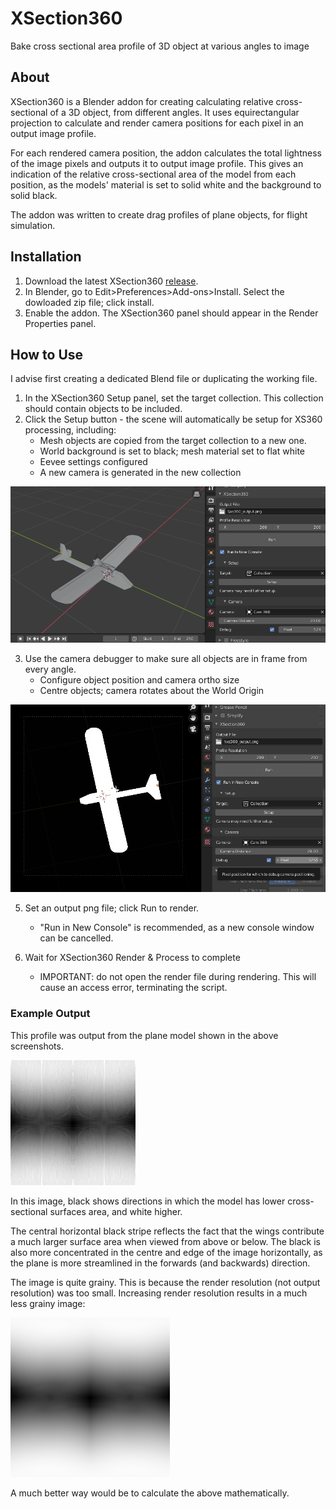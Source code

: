# XSection360
Bake cross sectional area profile of 3D object at various angles to image

## About
XSection360 is a Blender addon for creating calculating relative cross-sectional
of a 3D object, from different angles. It uses equirectangular projection to
calculate and render camera positions for each pixel in an output image profile.

For each rendered camera position, the addon calculates the total lightness of the image pixels and outputs it to output image profile.
This gives an indication of the relative cross-sectional area of the model from each position, as the models' material is set to solid white and the background to solid black.
        
The addon was written to create drag profiles of plane objects, for flight simulation.

## Installation

1. Download the latest XSection360 [release](https://github.com/tomnwright/XSection360/releases).
2. In Blender, go to Edit>Preferences>Add-ons>Install. Select the dowloaded zip file; click install.
3. Enable the addon. The XSection360 panel should appear in the Render Properties panel.


## How to Use
I advise first creating a dedicated Blend file or duplicating the working file.

1. In the XSection360 Setup panel, set the target collection. This collection should contain objects to be included.
2. Click the Setup button - the scene will automatically be setup for XS360 processing, including:
    * Mesh objects are copied from the target collection to a new one.
    * World background is set to black; mesh material set to flat white
    * Eevee settings configured
    * A new camera is generated in the new collection

![Setup the scene for XSection360 process](images/Screenshot1.png)

3. Use the camera debugger to make sure all objects are in frame from every angle.
    * Configure object position and camera ortho size
    * Centre objects; camera rotates about the World Origin
    
![Configure XSection360 camera](images/Screenshot2.png)

5) Set an output png file; click Run to render.
    * "Run in New Console" is recommended, as a new console window can be cancelled.

6) Wait for XSection360 Render & Process to complete
    * IMPORTANT: do not open the render file during rendering. This will cause an access error, terminating the script.

### Example Output
This profile was output from the plane model shown in the above screenshots.

![Example output](images/Output.png)

In this image, black shows directions in which the model has lower cross-sectional surfaces area, and white higher.

The central horizontal black stripe reflects the fact that the wings contribute a much larger surface area when viewed from above or below.
The black is also more concentrated in the centre and edge of the image horizontally, as the plane is more streamlined in the forwards (and backwards) direction.

The image is quite grainy. This is because the render resolution (not output resolution) was too small. Increasing render resolution results in a much less grainy image:


![Increase render resolution for less grainy output](images/Output2.png)

A much better way would be to calculate the above mathematically.
